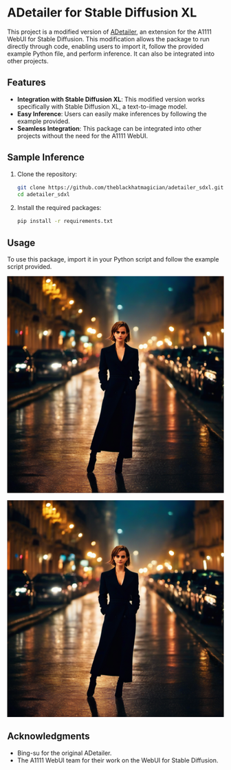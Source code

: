 # ADetailer for Stable Diffusion XL

This project is a modified version of [ADetailer](https://github.com/Bing-su/adetailer), an extension for the A1111 WebUI for Stable Diffusion. This modification allows the package to run directly through code, enabling users to import it, follow the provided example Python file, and perform inference. It can also be integrated into other projects.

## Features

- **Integration with Stable Diffusion XL**: This modified version works specifically with Stable Diffusion XL, a text-to-image model.
- **Easy Inference**: Users can easily make inferences by following the example provided.
- **Seamless Integration**: This package can be integrated into other projects without the need for the A1111 WebUI.

## Sample Inference

1. Clone the repository:
    ```sh
    git clone https://github.com/theblackhatmagician/adetailer_sdxl.git
    cd adetailer_sdxl
    ```

2. Install the required packages:
    ```sh
    pip install -r requirements.txt
    ```

## Usage

To use this package, import it in your Python script and follow the example script provided.


![Original Generated Image:](image.png)

![Image after ADetailer Processing:](image_fix.png)

## Acknowledgments
- Bing-su for the original ADetailer.
- The A1111 WebUI team for their work on the WebUI for Stable Diffusion.